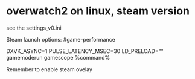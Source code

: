 # overwatch2 on linux, steam version

see the settings_v0.ini

Steam launch options: #game-performance

DXVK_ASYNC=1 PULSE_LATENCY_MSEC=30 LD_PRELOAD="" gamemoderun gamescope %command%

Remember to enable steam ovelay
